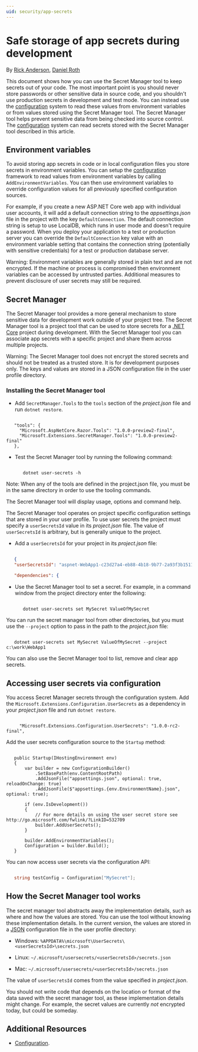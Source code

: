 ```yaml
---
uid: security/app-secrets
---
```

<a name=security-app-secrets></a>

  # Safe storage of app secrets during development

By [Rick Anderson](https://twitter.com/RickAndMSFT), [Daniel Roth](https://github.com/danroth27)

This document shows how you can use the Secret Manager tool to keep secrets out of your code. The most important point is you should never store passwords or other sensitive data in source code, and you shouldn't use production secrets in development and test mode. You can instead use the [configuration](../fundamentals/configuration.md) system to read these values from environment variables or from values stored using the Secret Manager tool. The Secret Manager tool helps prevent sensitive data from being checked into source control. The [configuration](../fundamentals/configuration.md) system can read secrets stored with the Secret Manager tool described in this article.

  ## Environment variables

To avoid storing app secrets in code or in local configuration files you store secrets in environment variables. You can setup the [configuration](../fundamentals/configuration.md) framework to read values from environment variables by calling `AddEnvironmentVariables`. You can then use environment variables to override configuration values for all previously specified configuration sources.

For example, if you create a new ASP.NET Core web app with individual user accounts, it will add a default connection string to the *appsettings.json* file in the project with the key `DefaultConnection`. The default connection string is setup to use LocalDB, which runs in user mode and doesn't require a password. When you deploy your application to a test or production server you can override the `DefaultConnection` key value with an environment variable setting that contains the connection string (potentially with sensitive credentials) for a test or production database server.

Warning: Environment variables are generally stored in plain text and are not encrypted. If the machine or process is compromised then environment variables can be accessed by untrusted parties. Additional measures to prevent disclosure of user secrets may still be required.

  ## Secret Manager

The Secret Manager tool provides a more general mechanism to store sensitive data for development work outside of your project tree. The Secret Manager tool is a project tool that can be used to store secrets for a [.NET Core](https://microsoft.com/net/core) project during development. With the Secret Manager tool you can associate app secrets with a specific project and share them across multiple projects.

Warning: The Secret Manager tool does not encrypt the stored secrets and should not be treated as a trusted store. It is for development purposes only. The keys and values are stored in a JSON configuration file in the user profile directory.

  ### Installing the Secret Manager tool

* Add `SecretManager.Tools` to the `tools` section of the *project.json* file and run `dotnet restore`.

<!-- literal_block {"backrefs": [], "ids": [], "dupnames": [], "linenos": false, "names": [], "classes": [], "xml:space": "preserve", "language": "none", "highlight_args": {"hl_lines": [6, 7, 8, 9]}} -->

````none

   "tools": {
     "Microsoft.AspNetCore.Razor.Tools": "1.0.0-preview2-final",
     "Microsoft.Extensions.SecretManager.Tools": "1.0.0-preview2-final"
   },
   ````

* Test the Secret Manager tool by running the following command:

  <!-- literal_block {"backrefs": [], "ids": [], "dupnames": [], "names": [], "classes": [], "xml:space": "preserve"} -->

  ````

     dotnet user-secrets -h
     ````

Note: When any of the tools are defined in the project.json file, you must be in the same directory in order to use the tooling commands.

The Secret Manager tool will display usage, options and command help.

The Secret Manager tool operates on project specific configuration settings that are stored in your user profile. To use user secrets the project must specify a `userSecretsId` value in its *project.json* file. The value of `userSecretsId` is arbitrary, but is generally unique to the project.

* Add a `userSecretsId` for your project in its *project.json* file:

<!-- literal_block {"backrefs": [], "ids": [], "dupnames": [], "linenos": false, "names": [], "classes": [], "xml:space": "preserve", "language": "json", "highlight_args": {"hl_lines": [2]}} -->

````json

   {
   "userSecretsId": "aspnet-WebApp1-c23d27a4-eb88-4b18-9b77-2a93f3b15119",

   "dependencies": {
   ````

* Use the Secret Manager tool to set a secret. For example, in a command window from the project directory enter the following:

  <!-- literal_block {"backrefs": [], "ids": [], "dupnames": [], "names": [], "classes": [], "xml:space": "preserve"} -->

  ````

     dotnet user-secrets set MySecret ValueOfMySecret
     ````

You can run the secret manager tool from other directories, but you must use the `--project` option to pass in the path to the *project.json* file:

<!-- literal_block {"backrefs": [], "ids": [], "dupnames": [], "names": [], "classes": [], "xml:space": "preserve"} -->

````

   dotnet user-secrets set MySecret ValueOfMySecret --project c:\work\WebApp1
   ````

You can also use the Secret Manager tool to list, remove and clear app secrets.

  ## Accessing user secrets via configuration

You access Secret Manager secrets through the configuration system. Add the `Microsoft.Extensions.Configuration.UserSecrets` as a dependency in your *project.json* file and run `dotnet restore`.

<!-- literal_block {"backrefs": [], "ids": [], "dupnames": [], "linenos": false, "names": [], "classes": [], "xml:space": "preserve", "language": "none", "highlight_args": {"hl_lines": [2]}} -->

````none

     "Microsoft.Extensions.Configuration.UserSecrets": "1.0.0-rc2-final",
   ````

Add the user secrets configuration source to the `Startup` method:

<!-- literal_block {"xml:space": "preserve", "backrefs": [], "source": "/Users/shirhatti/docs/Docs/common/samples/WebApplication1/src/WebApplication1/Startup.cs", "ids": [], "dupnames": [], "names": [], "classes": [], "linenos": false, "language": "none", "highlight_args": {"hl_lines": [11], "linenostart": 1}} -->

````none

   public Startup(IHostingEnvironment env)
   {
       var builder = new ConfigurationBuilder()
           .SetBasePath(env.ContentRootPath)
           .AddJsonFile("appsettings.json", optional: true, reloadOnChange: true)
           .AddJsonFile($"appsettings.{env.EnvironmentName}.json", optional: true);

       if (env.IsDevelopment())
       {
           // For more details on using the user secret store see http://go.microsoft.com/fwlink/?LinkID=532709
           builder.AddUserSecrets();
       }

       builder.AddEnvironmentVariables();
       Configuration = builder.Build();
   }

   ````

You can now access user secrets via the configuration API:

<!-- literal_block {"backrefs": [], "ids": [], "dupnames": [], "linenos": false, "names": [], "classes": [], "xml:space": "preserve", "language": "c#", "highlight_args": {}} -->

````c#

   string testConfig = Configuration["MySecret"];
   ````

  ## How the Secret Manager tool works

The secret manager tool abstracts away the implementation details, such as where and how the values are stored. You can use the tool without knowing these implementation details. In the current version, the values are stored in a [JSON](http://json.org/) configuration file in the user profile directory:

* Windows: `%APPDATA%\microsoft\UserSecrets\<userSecretsId>\secrets.json`

* Linux: `~/.microsoft/usersecrets/<userSecretsId>/secrets.json`

* Mac: `~/.microsoft/usersecrets/<userSecretsId>/secrets.json`

The value of `userSecretsId` comes from the value specified in *project.json*.

You should not write code that depends on the location or format of the data saved with the secret manager tool, as these implementation details might change. For example, the secret values are currently *not* encrypted today, but could be someday.

  ## Additional Resources

* [Configuration](../fundamentals/configuration.md).
